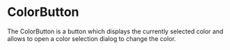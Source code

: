 # ColorButton

The ColorButton is a button which displays the currently selected color and allows to open a color selection dialog to change the color.
